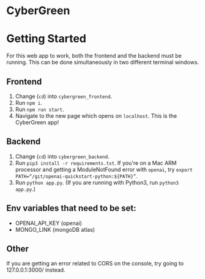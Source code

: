 # CyberGreen

# Getting Started
For this web app to work, both the frontend and the backend must be running. This can be done simultaneously in two different terminal windows.

## Frontend
1. Change (`cd`) into `cybergreen_frontend`.
2. Run `npm i`.
3. Run `npm run start`.
4. Navigate to the new page which opens on `localhost`. This is the CyberGreen app!

## Backend
1. Change (`cd`) into `cybergreen_backend`.
2. Run `pip3 install -r requirements.txt`. If you're on a Mac ARM processor and getting a ModuleNotFound error with `openai`, try `export PATH=“/git/openai-quickstart-python:${PATH}”`.
3. Run `python app.py`. (If you are running with Python3, run `python3 app.py`.)

## Env variables that need to be set:
- OPENAI_API_KEY (openai)
- MONGO_LINK (mongoDB atlas)

## Other
If you are getting an error related to CORS on the console, try going to 127.0.0.1:3000/ instead.
